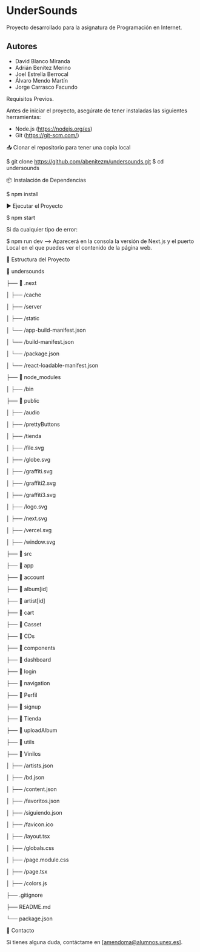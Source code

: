 # UnderSounds

Proyecto desarrollado para la asignatura de Programación en Internet.

## Autores

- David Blanco Miranda 
- Adrián Benítez Merino 
- Joel Estrella Berrocal 
- Álvaro Mendo Martín 
- Jorge Carrasco Facundo 

Requisitos Previos.

Antes de iniciar el proyecto, asegúrate de tener instaladas las siguientes herramientas:

- Node.js (https://nodejs.org/es)
- Git (https://git-scm.com/)


📥 Clonar el repositorio para tener una copia local

$ git clone https://github.com/abenitezm/undersounds.git
$ cd undersounds


📦 Instalación de Dependencias

$ npm install 


▶️ Ejecutar el Proyecto

$ npm start

Si da cualquier tipo de error:

$ npm run dev --> Aparecerá en la consola la versión de Next.js y el puerto Local en el que puedes ver el contenido de la página web.

📁 Estructura del Proyecto

📂 undersounds

 ├── 📂 .next

 │   ├── /cache

 │   ├── /server

 │   ├── /static

 │   └── /app-build-manifest.json

 │   └── /build-manifest.json

 │   └── /package.json

 │   └── /react-loadable-manifest.json

 ├── 📂 node_modules

 │   ├── /bin

 ├── 📂 public

 │   ├── /audio

 │   ├── /prettyButtons

 │   ├── /tienda

 │   ├── /file.svg

 │   ├── /globe.svg

 │   ├── /graffiti.svg

 │   ├── /graffiti2.svg

 │   ├── /graffiti3.svg

 │   ├── /logo.svg

 │   ├── /next.svg

 │   ├── /vercel.svg

 │   ├── /window.svg       

 ├── 📂 src

 ├──    📂 app

 ├──        📂 account

 ├──        📂 album\[id]

 ├──        📂 artist\[id]

 ├──        📂 cart

 ├──        📂 Casset

 ├──        📂 CDs

 ├──        📂 components

 ├──        📂 dashboard

 ├──        📂 login

 ├──        📂 navigation

 ├──        📂 Perfil

 ├──        📂 signup

 ├──        📂 Tienda

 ├──        📂 uploadAlbum

 ├──        📂 utils

 ├──        📂 Vinilos  

 │          ├── /artists.json

 │          ├── /bd.json

 │          ├── /content.json

 │          ├── /favoritos.json

 │          ├── /siguiendo.json   

 │          ├── /favicon.ico

 │          ├── /layout.tsx

 │          ├── /globals.css

 │          ├── /page.module.css   

 │          ├── /page.tsx

 │          ├── /colors.js   

 ├── .gitignore

 ├── README.md

 └── package.json


 📧 Contacto

 Si tienes alguna duda, contáctame en [amendoma@alumnos.unex.es].

